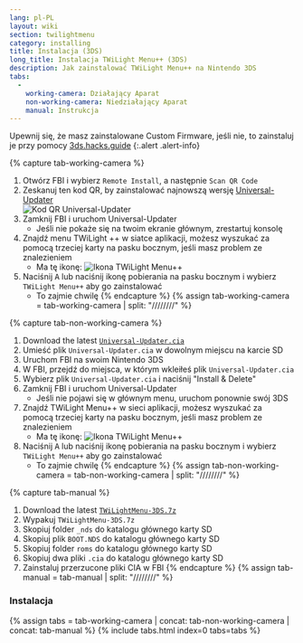 ```yaml
---
lang: pl-PL
layout: wiki
section: twilightmenu
category: installing
title: Instalacja (3DS)
long_title: Instalacja TWiLight Menu++ (3DS)
description: Jak zainstalować TWiLight Menu++ na Nintendo 3DS
tabs:
  - 
    working-camera: Działający Aparat
    non-working-camera: Niedziałający Aparat
    manual: Instrukcja
---
```


Upewnij się, że masz zainstalowane Custom Firmware, jeśli nie, to zainstaluj je przy pomocy [3ds.hacks.guide](https://3ds.hacks.guide/pl_PL)
{:.alert .alert-info}

{% capture tab-working-camera %}
1. Otwórz FBI i wybierz `Remote Install`, a następnie `Scan QR Code`
1. Zeskanuj ten kod QR, by zainstalować najnowszą wersję [Universal-Updater](https://github.com/Universal-Team/Universal-Updater)<br> ![Kod QR Universal-Updater](https://db.universal-team.net/assets/images/qr/universal-updater.cia.png)
1. Zamknij FBI i uruchom Universal-Updater
   - Jeśli nie pokaże się na twoim ekranie głównym, zrestartuj konsolę
1. Znajdź menu TWiLight ++ w siatce aplikacji, możesz wyszukać za pomocą trzeciej karty na pasku bocznym, jeśli masz problem ze znalezieniem
   - Ma tę ikonę: ![Ikona TWiLight Menu++](https://raw.githubusercontent.com/DS-Homebrew/TWiLightMenu/master/booter/icon.bmp)
1. Naciśnij <kbd class="face">A</kbd> lub naciśnij ikonę pobierania na pasku bocznym i wybierz `TWiLight Menu++` aby go zainstalować
   - To zajmie chwilę
{% endcapture %}
{% assign tab-working-camera = tab-working-camera | split: "////////" %}

{% capture tab-non-working-camera %}
1. Download the latest [`Universal-Updater.cia`](https://github.com/Universal-Team/Universal-Updater/releases/latest/download/Universal-Updater.cia)
1. Umieść plik `Universal-Updater.cia` w dowolnym miejscu na karcie SD
1. Uruchom FBI na swoim Nintendo 3DS
1. W FBI, przejdź do miejsca, w którym wkleiłeś plik `Universal-Updater.cia`
1. Wybierz plik `Universal-Updater.cia` i naciśnij "Install & Delete"
1. Zamknij FBI i uruchom Universal-Updater
   - Jeśli nie pojawi się w głównym menu, uruchom ponownie swój 3DS
1. Znajdź TWiLight Menu++ w sieci aplikacji, możesz wyszukać za pomocą trzeciej karty na pasku bocznym, jeśli masz problem ze znalezieniem
   - Ma tę ikonę: ![Ikona TWiLight Menu++](https://raw.githubusercontent.com/DS-Homebrew/TWiLightMenu/master/booter/icon.bmp)
1. Naciśnij <kbd class="face">A</kbd> lub naciśnij ikonę pobierania na pasku bocznym i wybierz `TWiLight Menu++` aby go zainstalować
   - To zajmie chwilę
{% endcapture %}
{% assign tab-non-working-camera = tab-non-working-camera | split: "////////" %}

{% capture tab-manual %}
1. Download the latest [`TWiLightMenu-3DS.7z`](https://github.com/DS-Homebrew/TWiLightMenu/releases/latest/download/TWiLightMenu-3DS.7z)
1. Wypakuj `TWiLightMenu-3DS.7z`
1. Skopiuj folder `_nds` do katalogu głównego karty SD
1. Skopiuj plik `BOOT.NDS` do katalogu głównego karty SD
1. Skopiuj folder `roms` do katalogu głównego karty SD
1. Skopiuj dwa pliki `.cia` do katalogu głównego karty SD
1. Zainstaluj przerzucone pliki CIA w FBI
{% endcapture %}
{% assign tab-manual = tab-manual | split: "////////" %}

### Instalacja

{% assign tabs = tab-working-camera | concat: tab-non-working-camera | concat: tab-manual %}
{% include tabs.html index=0 tabs=tabs %}
